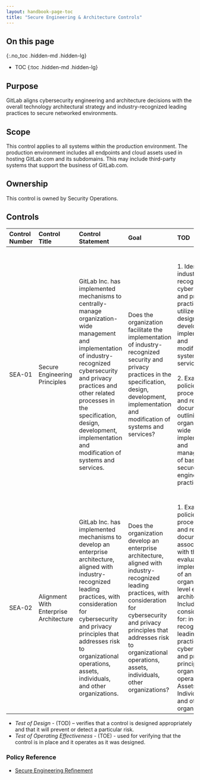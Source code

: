 ```yaml
---
layout: handbook-page-toc
title: "Secure Engineering & Architecture Controls"
---
```


## On this page
{:.no_toc .hidden-md .hidden-lg}

- TOC
{:toc .hidden-md .hidden-lg}

## Purpose
GitLab aligns cybersecurity engineering and architecture decisions with the overall technology architectural strategy and industry-recognized leading practices to secure networked environments.

## Scope
This control applies to all systems within the production environment. The production environment includes all endpoints and cloud assets used in hosting GitLab.com and its subdomains. This may include third-party systems that support the business of GitLab.com.

## Ownership
This control is owned by Security Operations.

## Controls

| Control Number | Control Title | Control Statement | Goal | TOD | TOE | 
|:---------|:-------------|:------|:-----|:-----|:-----|
| SEA-01 | Secure Engineering Principles | GitLab Inc. has implemented mechanisms to centrally-manage organization-wide management and implementation of industry-recognized cybersecurity and privacy practices and other related processes in the specification, design, development, implementation and modification of systems and services. | Does the organization facilitate the implementation of industry-recognized security and privacy practices in the specification, design, development, implementation and modification of systems and services? | 1. Identify industry-recognized cybersecurity and privacy practices utilized for the design, development, implementation and modification of systems and services. <br> <br> 2. Examine the policies, procedures and related documents outlining the organization-wide implementation and management of baseline secure engineering practices. | 1. Examine policies, procedures and related documentation for baseline security practices, implementation and management during the design, development, implementation and modification of the system or service (Change Management practices). <br> <br> 2. Examine the change management practices for evidence they follow the industry-recognized cybersecurity and privacy standards. | 
| SEA-02 | Alignment With Enterprise Architecture | GitLab Inc. has implemented mechanisms to develop an enterprise architecture, aligned with industry-recognized leading practices, with consideration for cybersecurity and privacy principles that addresses risk to organizational operations, assets, individuals, and other organizations. | Does the organization develop an enterprise architecture, aligned with industry-recognized leading practices, with consideration for cybersecurity and privacy principles that addresses risk to organizational operations, assets, individuals, other organizations? | 1. Examine the policies, procedures and related documents associated with the evaluation and implementation of an organizational level enterprise architecture. Including considerations for: industry-recognized leading practices; cybersecurity and privacy principles; organizational operations; Assets; Individuals; and other organizations. | 1. Examine policies, procedures, related documents, risk assessments and control activities that support the implementation and considerations outlined in the ToD. | 

* *Test of Design* - (TOD) – verifies that a control is designed appropriately and that it will prevent or detect a particular risk.
* *Test of Operating Effectiveness* - (TOE) - used for verifying that the control is in place and it operates as it was designed.

### Policy Reference

* [Secure Engineering Refinement](https://about.gitlab.com/handbook/security/planning/security-development-deployment-requirements/)
